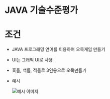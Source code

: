 # JAVA 기술수준평가
# 조건
- JAVA 프로그래밍 언어를 이용하여 오목게임 만들기
- UI는 그래픽 UI로 사용
- 흑돌, 백돌, 적돌로 3인용으로 오목만들기

- 예시

    ![예시 이미지](https://user-images.githubusercontent.com/59678496/80910828-38ac7780-8d6d-11ea-8119-0287b836bf3e.png)
